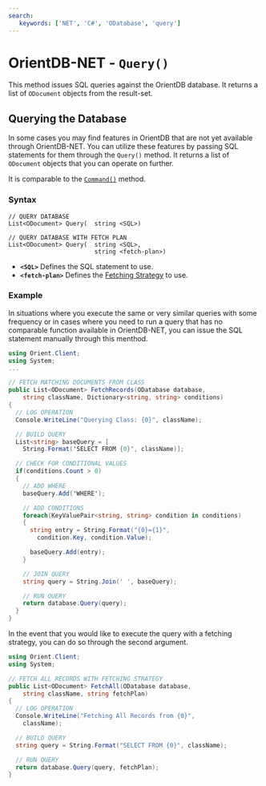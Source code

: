 ```yaml
---
search:
   keywords: ['NET', 'C#', 'ODatabase', 'query']
---
```


# OrientDB-NET - `Query()`

This method issues SQL queries against the OrientDB database.  It returns a list of `ODocument` objects from the result-set.

## Querying the Database

In some cases you may find features in OrientDB that are not yet available through OrientDB-NET.  You can utilize these features by passing SQL statements for them through the `Query()` method.  It returns a list of `ODocument` objects that you can operate on further.

It is comparable to the [`Command()`](NET-Database-Command.md) method.

### Syntax

```
// QUERY DATABASE
List<ODocument> Query(  string <SQL>)

// QUERY DATABASE WITH FETCH PLAN
List<ODocument> Query(  string <SQL>,
                        string <fetch-plan>)
```

- **`<SQL>`** Defines the SQL statement to use.
- **`<fetch-plan>`** Defines the [Fetching Strategy](Fetching-Strategies.md) to use.

### Example

In situations where you execute the same or very similar queries with some frequency or in cases where you need to run a query that has no comparable function available in OrientDB-NET, you can issue the SQL statement manually through this menthod.

```csharp
using Orient.Client;
using System;
...

// FETCH MATCHING DOCUMENTS FROM CLASS
public List<ODocument> FetchRecords(ODatabase database,
    string className, Dictionary<string, string> conditions)
{
  // LOG OPERATION
  Console.WriteLine("Querying Class: {0}", className);

  // BUILD QUERY
  List<string> baseQuery = [
    String.Format('SELECT FROM {0}', className)];

  // CHECK FOR CONDITIONAL VALUES
  if(conditions.Count > 0)
  {
    // ADD WHERE
    baseQuery.Add('WHERE');

    // ADD CONDITIONS
    foreach(KeyValuePair<string, string> condition in conditions)
    {
      string entry = String.Format("{0}={1}",
        condition.Key, condition.Value);

      baseQuery.Add(entry);
    }

    // JOIN QUERY
    string query = String.Join(' ', baseQuery);

    // RUN QUERY
    return database.Query(query);
  }
}
```

In the event that you would like to execute the query with a fetching strategy, you can do so through the second argument.

```csharp
using Orient.Client;
using System;

// FETCH ALL RECORDS WITH FETCHING STRATEGY
public List<ODocument> FetchAll(ODatabase database,
    string className, string fetchPlan)
{
  // LOG OPERATION
  Console.WriteLine("Fetching All Records from {0}",
    className);

  // BUILD QUERY
  string query = String.Format("SELECT FROM {0}", className);

  // RUN QUERY
  return database.Query(query, fetchPlan);
}
```
